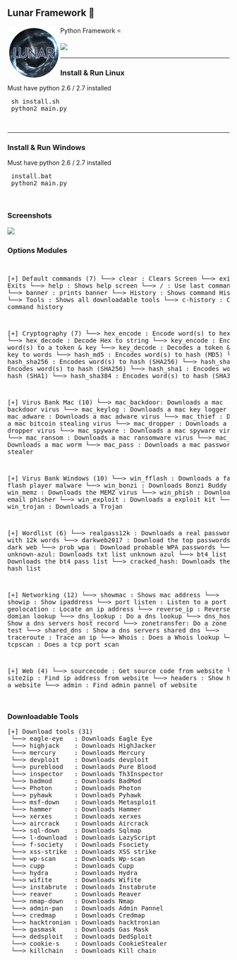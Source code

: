 <h2>Lunar Framework 🌌 </h2>
<img align="left" width="120" height="120" src="logo.png">
<p> Python Framework ⭐</p>
<img src="https://img.shields.io/badge/Tested-Linux%20%26%20Windows-green.svg">
<br>
<hr><h3> Install & Run Linux</h3></hr>
<p> Must have python 2.6 / 2.7 installed <p>
<pre>
 sh install.sh
 python2 main.py
 
 </pre>
 
 <hr><h3> Install & Run Windows</h3></hr>
<p> Must have python 2.6 / 2.7 installed <p>
<pre>
 install.bat
 python2 main.py
 
 </pre>
 
 <h3> Screenshots </h3>
 <img src="https://i.imgur.com/nBANy5R.png"> 
 <h3>Options Modules</h3>
<pre>

[+] Default commands (7)
 └──> clear       : Clears Screen
 └──> exit        : Exits
 └──> help        : Shows help screen
 └──> /           : Use last command
 └──> banner      : prints banner
 └──> History     : Shows command History
 └──> Tools       : Shows all downloadable tools
 └──> c-history   : Clears command history
 
[+] Cryptography (7)
 └──> hex_encode  : Encode word(s) to hex
 └──> hex_decode  : Decode Hex to string
 └──> key_encode  : Encodes word(s) to a token & key
 └──> key_decode  : Decodes a token & key to words
 └──> hash_md5    : Encodes word(s) to hash (MD5)
 └──> hash_sha256 : Encodes word(s) to hash (SHA256)
 └──> hash_sha512 : Encodes word(s) to hash (SHA256)
 └──> hash_sha1   : Encodes word(s) to hash (SHA1)
 └──> hash_sha384 : Encodes word(s) to hash (SHA384)
 
[+] Virus Bank Mac  (10)
 └──>  mac_backdoor: Downloads a mac backdoor virus
 └──>  mac_keylog  : Downloads a mac key logger
 └──>  mac_adware  : Downloads a mac adware virus
 └──>  mac_thief   : Downloads a mac bitcoin stealing virus
 └──>  mac_dropper : Downloads a mac dropper virus
 └──>  mac_spyware : Downloads a mac spyware virus
 └──>  mac_ransom  : Downloads a mac ransomware virus
 └──>  mac_worm    : Downloads a mac worm
 └──>  mac_pass    : Downloads a mac password stealer
 
[+] Virus Bank Windows  (10)
 └──>  win_fflash  : Downloads a fake flash player malware
 └──>  win_bonzi   : Downloads Bonzi Buddy
 └──>  win_memz    : Downloads the MEMZ virus
 └──>  win_phish   : Downloads a email phisher
 └──>  win_exploit : Downloads a exploit kit
 └──>  win_trojan  : Downloads a Trojan
 
[+] Wordlist  (6)
 └──>  realpass12k : Downloads a real password list with 12k words
 └──>  darkweb2017 : Download the top passwords from the dark web
 └──>  prob_wpa    : Download probable WPA passwords
 └──>  unknown-azul: Downloads txt list unknown azul
 └──>  bt4_list    : Downloads the bt4 pass list
 └──>  cracked_hash: Downloads the cracked hash list
 
[+] Networking  (12)
 └──>  showmac     : Shows mac address
 └──>  showip      : Show ipaddress
 └──>  port listen : Listen to a port
 └──>  geolocation : Locate an ip address
 └──>  reverse_ip  : Reverse ip domian lookup
 └──>  dns_lookup  : Do a dns lookup
 └──>  dns_host_rec: Show a dns servers host record
 └──>  zonetransfer: Do a zone transfer test
 └──>  shared_dns  : Show a dns servers shared dns
 └──>  traceroute  : Trace an ip
 └──>  Whois       : Does a Whois lookup
 └──>  tcpscan     : Does a tcp port scan
 
[+] Web (4)
 └──>  sourcecode  : Get source code from website
 └──>  site2ip     : Find ip address from website
 └──>  headers     : Show headers of a website
 └──>  admin       : Find admin pannel of website
 
</pre>

<h3> Downloadable Tools </h3>
<pre>
[+] Download tools (31)
 └──> eagle-eye   : Downloads Eagle Eye
 └──> highjack    : Downloads HighJacker
 └──> mercury     : Downloads Mercury
 └──> devploit    : Downloads devploit
 └──> pureblood   : Downlaods Pure Blood
 └──> inspector   : Downloads Th3Inspector
 └──> badmod      : Downloads BadMod
 └──> Photon      : Downloads Photon
 └──> pyhawk      : Downloads Pyhawk
 └──> msf-down    : Downloads Metasploit
 └──> hammer      : Downloads Hammer
 └──> xerxes      : Downloads xerxes
 └──> aircrack    : Downloads Aircrack
 └──> sql-down    : Downloads Sqlmap
 └──> l-download  : Downloads LazyScript
 └──> f-society   : Downloads Fsociety
 └──> xss-strike  : Downloads XSS strike
 └──> wp-scan     : Downloads Wp-scan
 └──> cupp        : Downloads Cupp
 └──> hydra       : Downloads Hydra
 └──> wifite      : Downloads Wifite
 └──> instabrute  : Downloads Instabrute
 └──> reaver      : Downloads Reaver
 └──> nmap-down   : Downloads Nmap
 └──> admin-pan   : Downloads Admin Pannel
 └──> credmap     : Downloads Credmap
 └──> hacktronian : Downloads hacktronian
 └──> gasmask     : Downloads Gas Mask
 └──> dedsploit   : Downloads DedSploit
 └──> cookie-s    : Downloads CookieStealer
 └──> killchain   : Downloads Kill chain
</pre>
